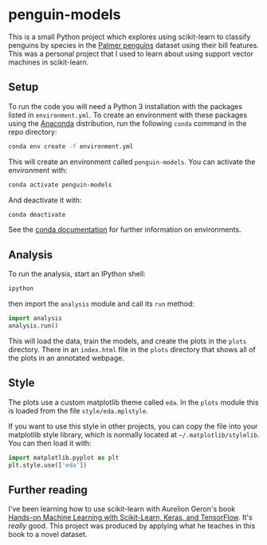 # penguin-models

This is a small Python project which explores using scikit-learn to classify penguins by species in the [Palmer penguins](https://github.com/allisonhorst/palmerpenguins) dataset using their bill features. This was a personal project that I used to learn about using support vector machines in scikit-learn. 

## Setup

To run the code you will need a Python 3 installation with the packages listed in `environment.yml`. To create an environment with these packages using the [Anaconda](https://docs.anaconda.com/anaconda/install/) distribution, run the following `conda` command in the repo directory:

```bash
conda env create -f environment.yml
```

This will create an environment called `penguin-models`. You can activate the environment with:

```bash
conda activate penguin-models
```

And deactivate it with:

```zsh
conda deactivate
```

See the [conda documentation](https://docs.conda.io/projects/conda/en/latest/user-guide/tasks/manage-environments.html) for further information on environments.

## Analysis

To run the analysis, start an IPython shell:

```bash
ipython
```

then import the `analysis` module and call its `run` method:

```python
import analysis
analysis.run()
```

This will load the data, train the models, and create the plots in the `plots` directory. There in an `index.html` file in the `plots` directory that shows all of the plots in an annotated webpage.

## Style

The plots use a custom matplotlib theme called `eda`. In the `plots` module this is loaded from the file `style/eda.mplstyle`. 

If you want to use this style in other projects, you can copy the file into your matplotlib style library, which is normally located at `~/.matplotlib/stylelib`. You can then load it with:

```python
import matplotlib.pyplot as plt
plt.style.use(['eda'])
```

## Further reading

I've been learning how to use scikit-learn with Aurelion Geron's book [Hands-on Machine Learning with Scikit-Learn, Keras, and TensorFlow](https://www.amazon.co.uk/Hands-Machine-Learning-Scikit-Learn-TensorFlow/dp/1492032646). It's _really_ good. This project was produced by applying what he teaches in this book to a novel dataset.